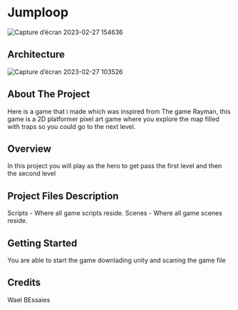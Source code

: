 # Jumploop
![Capture d’écran 2023-02-27 154636](https://user-images.githubusercontent.com/98318644/221596659-07bb31f6-253f-428a-b44a-a236d5f6376a.png)




## Architecture






![Capture d’écran 2023-02-27 103526](https://user-images.githubusercontent.com/98318644/221597180-b18280f5-c081-4b08-8ed8-0fead9de1f58.png)


## About The Project


Here is a game that i made which was inspired from The game Rayman, this game is a 2D platformer pixel art game where you explore the map filled with traps so you could go to the next level.

## Overview


In this project you will play as the hero to get pass the first level and then the second level

## Project Files Description
Scripts - Where all game scripts reside.
Scenes - Where all game scenes reside.

## Getting Started
You are able to start the game downlading unity and scaning the game file

## Credits


Wael BEssaies
